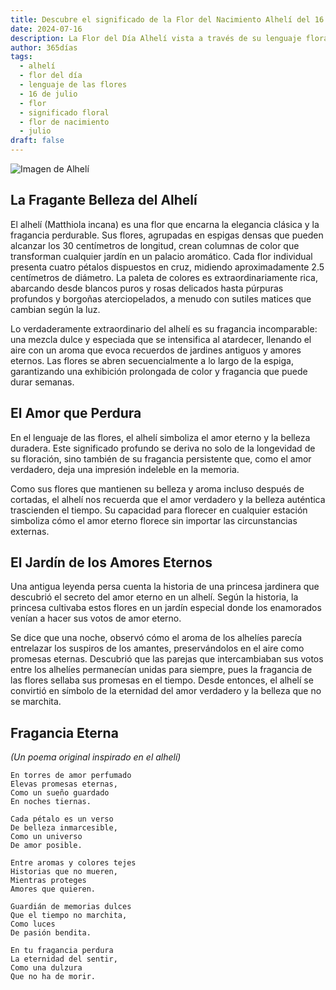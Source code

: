 ```yaml
---
title: Descubre el significado de la Flor del Nacimiento Alhelí del 16 de julio
date: 2024-07-16
description: La Flor del Día Alhelí vista a través de su lenguaje floral e historias
author: 365días
tags:
  - alhelí
  - flor del día
  - lenguaje de las flores
  - 16 de julio
  - flor
  - significado floral
  - flor de nacimiento
  - julio
draft: false
---
```


![Imagen de Alhelí](https://cdn.pixabay.com/photo/2017/04/04/18/19/matthiola-tricuspidata-2202665_1280.jpg#center#center)


## La Fragante Belleza del Alhelí

El alhelí (Matthiola incana) es una flor que encarna la elegancia clásica y la fragancia perdurable. Sus flores, agrupadas en espigas densas que pueden alcanzar los 30 centímetros de longitud, crean columnas de color que transforman cualquier jardín en un palacio aromático. Cada flor individual presenta cuatro pétalos dispuestos en cruz, midiendo aproximadamente 2.5 centímetros de diámetro. La paleta de colores es extraordinariamente rica, abarcando desde blancos puros y rosas delicados hasta púrpuras profundos y borgoñas aterciopelados, a menudo con sutiles matices que cambian según la luz.

Lo verdaderamente extraordinario del alhelí es su fragancia incomparable: una mezcla dulce y especiada que se intensifica al atardecer, llenando el aire con un aroma que evoca recuerdos de jardines antiguos y amores eternos. Las flores se abren secuencialmente a lo largo de la espiga, garantizando una exhibición prolongada de color y fragancia que puede durar semanas.

## El Amor que Perdura

En el lenguaje de las flores, el alhelí simboliza el amor eterno y la belleza duradera. Este significado profundo se deriva no solo de la longevidad de su floración, sino también de su fragancia persistente que, como el amor verdadero, deja una impresión indeleble en la memoria.

Como sus flores que mantienen su belleza y aroma incluso después de cortadas, el alhelí nos recuerda que el amor verdadero y la belleza auténtica trascienden el tiempo. Su capacidad para florecer en cualquier estación simboliza cómo el amor eterno florece sin importar las circunstancias externas.

## El Jardín de los Amores Eternos

Una antigua leyenda persa cuenta la historia de una princesa jardinera que descubrió el secreto del amor eterno en un alhelí. Según la historia, la princesa cultivaba estos flores en un jardín especial donde los enamorados venían a hacer sus votos de amor eterno.

Se dice que una noche, observó cómo el aroma de los alhelíes parecía entrelazar los suspiros de los amantes, preservándolos en el aire como promesas eternas. Descubrió que las parejas que intercambiaban sus votos entre los alhelíes permanecían unidas para siempre, pues la fragancia de las flores sellaba sus promesas en el tiempo. Desde entonces, el alhelí se convirtió en símbolo de la eternidad del amor verdadero y la belleza que no se marchita.

## Fragancia Eterna
*(Un poema original inspirado en el alhelí)*

```
En torres de amor perfumado
Elevas promesas eternas,
Como un sueño guardado
En noches tiernas.

Cada pétalo es un verso
De belleza inmarcesible,
Como un universo
De amor posible.

Entre aromas y colores tejes
Historias que no mueren,
Mientras proteges
Amores que quieren.

Guardián de memorias dulces
Que el tiempo no marchita,
Como luces
De pasión bendita.

En tu fragancia perdura
La eternidad del sentir,
Como una dulzura
Que no ha de morir.
```
